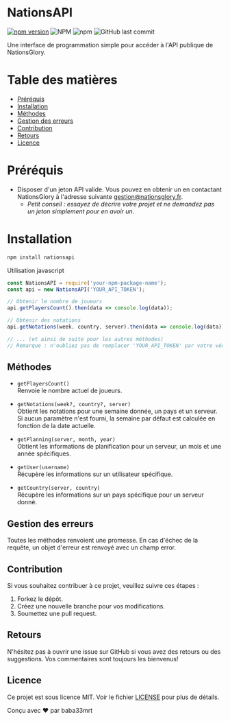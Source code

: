 # NationsAPI
[![npm version](https://badge.fury.io/js/nationsapi.svg)](https://www.npmjs.com/package/nationsapi)
![NPM](https://img.shields.io/npm/l/nationsapi)
![npm](https://img.shields.io/npm/dt/nationsapi)
![GitHub last commit](https://img.shields.io/github/last-commit/baba33mrt/nationsapi)

Une interface de programmation simple pour accéder à l'API publique de NationsGlory.

# Table des matières
- [Préréquis](#préréquis)
- [Installation](#Installation)
- [Méthodes](#méthodes)
- [Gestion des erreurs](#gestion-des-erreurs)
- [Contribution](#contribution)
- [Retours](#retours)
- [Licence](#licence)


# Préréquis
- Disposer d'un jeton API valide. Vous pouvez en obtenir un en contactant NationsGlory à l'adresse suivante [gestion@nationsglory.fr](mailto:gestion@nationsglory.fr).
    - *Petit conseil : essayez de décrire votre projet et ne demandez pas un jeton simplement pour en avoir un.*

# Installation

```bash
npm install nationsapi
```
Utilisation
javascript
```javascript
const NationsAPI = require('your-npm-package-name');
const api = new NationsAPI('YOUR_API_TOKEN');

// Obtenir le nombre de joueurs
api.getPlayersCount().then(data => console.log(data));

// Obtenir des notations
api.getNotations(week, country, server).then(data => console.log(data));

// ... (et ainsi de suite pour les autres méthodes)
// Remarque : n'oubliez pas de remplacer 'YOUR_API_TOKEN' par votre véritable jeton API.
```
## Méthodes
- `getPlayersCount()`
<br>Renvoie le nombre actuel de joueurs.

- `getNotations(week?, country?, server)`
<br>Obtient les notations pour une semaine donnée, un pays et un serveur. Si aucun paramètre n'est fourni, la semaine par défaut est calculée en fonction de la date actuelle.

- `getPlanning(server, month, year)`
<br>Obtient les informations de planification pour un serveur, un mois et une année spécifiques.

- `getUser(username)`
<br>Récupère les informations sur un utilisateur spécifique.

- `getCountry(server, country)`
<br>Récupère les informations sur un pays spécifique pour un serveur donné.

## Gestion des erreurs
Toutes les méthodes renvoient une promesse. En cas d'échec de la requête, un objet d'erreur est renvoyé avec un champ error.

## Contribution
Si vous souhaitez contribuer à ce projet, veuillez suivre ces étapes :
1. Forkez le dépôt.
2. Créez une nouvelle branche pour vos modifications.
3. Soumettez une pull request.

## Retours
N'hésitez pas à ouvrir une issue sur GitHub si vous avez des retours ou des suggestions. Vos commentaires sont toujours les bienvenus!

## Licence
Ce projet est sous licence MIT. Voir le fichier [LICENSE](LICENSE) pour plus de détails.

Conçu avec ❤️ par baba33mrt